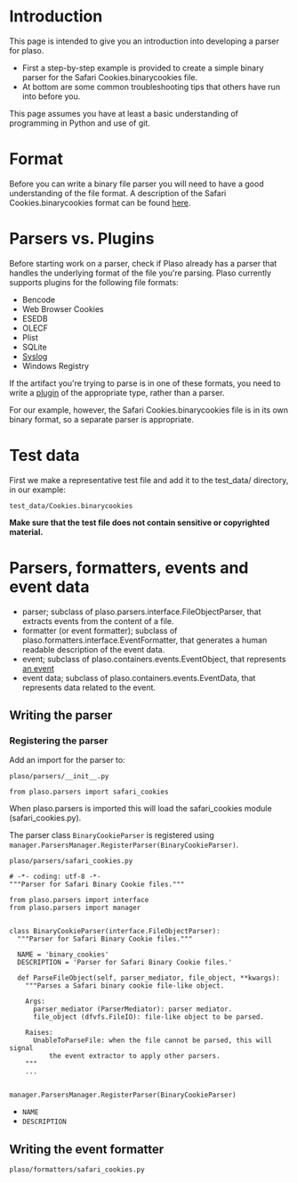# Introduction

This page is intended to give you an introduction into developing a parser for plaso.

* First a step-by-step example is provided to create a simple binary parser for the Safari Cookies.binarycookies file.
* At bottom are some common troubleshooting tips that others have run into before you.

This page assumes you have at least a basic understanding of programming in Python and use of git.

# Format

Before you can write a binary file parser you will need to have a good understanding of the file format. A description of the Safari Cookies.binarycookies format can be found [here](https://github.com/libyal/assorted/blob/master/documentation/Safari%20Cookies.asciidoc).

# Parsers vs. Plugins
Before starting work on a parser, check if Plaso already has a parser that handles the underlying format of the file you're parsing. Plaso currently supports plugins for the following file formats:
* Bencode
* Web Browser Cookies
* ESEDB
* OLECF
* Plist
* SQLite
* [Syslog](https://github.com/log2timeline/plaso/wiki/How-to-write-a-Syslog-plugin)
* Windows Registry

If the artifact you're trying to parse is in one of these formats, you need to write a [plugin](https://github.com/log2timeline/plaso/wiki/How-to-write-a-parser-plugin) of the appropriate type, rather than a parser.

For our example, however, the Safari Cookies.binarycookies file is in its own binary format, so a separate parser is appropriate.

# Test data

First we make a representative test file and add it to the test_data/ directory, in our example:
```
test_data/Cookies.binarycookies
```

**Make sure that the test file does not contain sensitive or copyrighted material.**

# Parsers, formatters, events and event data

* parser; subclass of plaso.parsers.interface.FileObjectParser, that extracts events from the content of a file.
* formatter (or event formatter); subclass of plaso.formatters.interface.EventFormatter, that generates a human readable description of the event data. 
* event; subclass of plaso.containers.events.EventObject, that represents [an event](https://github.com/log2timeline/plaso/wiki/Scribbles-about-events#what-is-an-event)
* event data; subclass of plaso.containers.events.EventData, that represents data related to the event.

## Writing the parser

### Registering the parser

Add an import for the parser to:
```
plaso/parsers/__init__.py
```

```
from plaso.parsers import safari_cookies
```

When plaso.parsers is imported this will load the safari_cookies module (safari_cookies.py).

The parser class `BinaryCookieParser` is registered using `manager.ParsersManager.RegisterParser(BinaryCookieParser)`.

```
plaso/parsers/safari_cookies.py
```

~~~~
# -*- coding: utf-8 -*-
"""Parser for Safari Binary Cookie files."""

from plaso.parsers import interface
from plaso.parsers import manager


class BinaryCookieParser(interface.FileObjectParser):
  """Parser for Safari Binary Cookie files."""

  NAME = 'binary_cookies'
  DESCRIPTION = 'Parser for Safari Binary Cookie files.'

  def ParseFileObject(self, parser_mediator, file_object, **kwargs):
    """Parses a Safari binary cookie file-like object.

    Args:
      parser_mediator (ParserMediator): parser mediator.
      file_object (dfvfs.FileIO): file-like object to be parsed.

    Raises:
      UnableToParseFile: when the file cannot be parsed, this will signal
          the event extractor to apply other parsers.
    """
    ...


manager.ParsersManager.RegisterParser(BinaryCookieParser)
~~~~

* `NAME`
* `DESCRIPTION`




## Writing the event formatter

```
plaso/formatters/safari_cookies.py
```